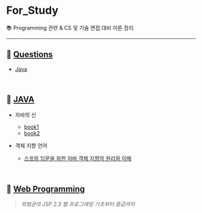 # For_Study
:books: Programming 관련 & CS 및 기술 면접 대비 이론 정리

---

## :pushpin: [Questions](https://github.com/hanwix2/For_Study/blob/main/contents/Questions.md)
* [Java](https://github.com/hanwix2/For_Study/blob/main/contents/Questions.md#java)

<br/>

## :pushpin: [JAVA](https://github.com/hanwix2/For_Study/tree/main/Java)
* 자바의 신
  * [book1](https://github.com/hanwix2/For_Study/blob/main/Java/GodOfJava1.md)
  * [book2](https://github.com/hanwix2/For_Study/blob/main/Java/GodOfJava2.md)

* 객체 지향 언어
  * [스프링 입문을 위한 자바 객체 지향의 원리와 이해]((https://github.com/hanwix2/For_Study/blob/main/Java/oopForSpring.md))

<br/>

## :pushpin: [Web Programming](https://github.com/hanwix2/For_Study/blob/main/contents/WebProgramming.md)
> *최범균의 JSP 2.3 웹 프로그래밍 기초부터 중급까지*
